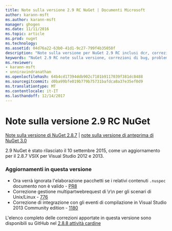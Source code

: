 ```yaml
---
title: Note sulla versione 2.9 RC NuGet | Documenti Microsoft
author: karann-msft
ms.author: karann-msft
manager: ghogen
ms.date: 11/11/2016
ms.topic: article
ms.prod: nuget
ms.technology: 
ms.assetid: 04d76a22-63b0-41d1-9c27-799f4b35058f
description: "Note sulla versione per NuGet 2.9 RC inclusi dcr, correzioni di bug, le funzionalità aggiunte e problemi noti."
keywords: "NuGet 2.9 RC note sulla versione, correzioni di bug, problemi noti, aggiunta di funzionalità, eseguire"
ms.reviewer:
- karann-msft
- unniravindranathan
ms.openlocfilehash: 64b4cd17394ddb902c7101b9117039f381dc8488
ms.sourcegitcommit: d0ba99bfe019b779b75731bafdca8a37e35ef0d9
ms.translationtype: MT
ms.contentlocale: it-IT
ms.lasthandoff: 12/14/2017
---
```

# <a name="nuget-29-rc-release-notes"></a>Note sulla versione 2.9 RC NuGet

[Note sulla versione di NuGet 2.8.7](../release-notes/nuget-2.8.7.md) | [note sulla versione di anteprima di NuGet 3.0](../release-notes/nuget-3.0-preview.md)

2.9 NuGet è stato rilasciato il 10 settembre 2015, come un aggiornamento per il 2.8.7 VSIX per Visual Studio 2012 e 2013.

### <a name="updates-in-this-release"></a>Aggiornamenti in questa versione

* Ora verrà ignorata l'elaborazione pacchetti se i relativi contenuti `.nuspec` documento non è valido - [PR8](https://github.com/NuGet/NuGet2/pull/8)
* Correzione gestione multipartwebrequest di \r\n per gli scenari di Unix/Linux - [776](https://github.com/NuGet/Home/issues/776)
* Correzione di integrazione con gli eventi di compilazione in Visual Studio 2013 Community edition - [1180](https://github.com/NuGet/Home/issues/1180)


L'elenco completo delle correzioni apportate in questa versione sono disponibili su GitHub nel [2.8.8 attività cardine](https://github.com/NuGet/Home/issues?q=milestone%3A2.8.8+is%3Aclosed)
